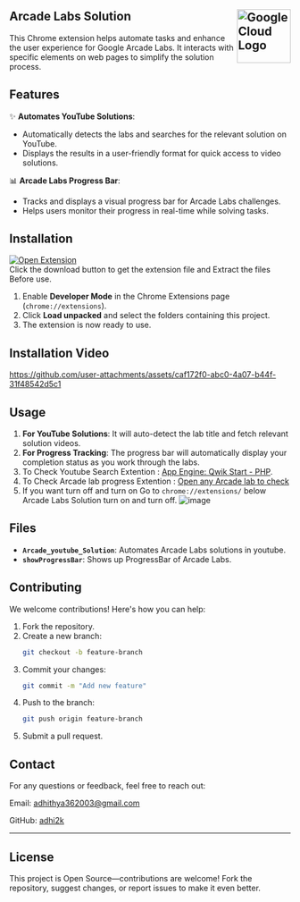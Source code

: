 ## Arcade Labs Solution  [<img alt="Google Cloud Logo" src="/Image/favicon.ico" height="96" align="right"/>](https://cloud.google.com/icons)

This Chrome extension helps automate tasks and enhance the user experience for Google Arcade Labs. It interacts with specific elements on web pages to simplify the solution process.

## Features
✨ **Automates YouTube Solutions**:  
- Automatically detects the labs and searches for the relevant solution on YouTube.  
- Displays the results in a user-friendly format for quick access to video solutions.

📊 **Arcade Labs Progress Bar**:  
- Tracks and displays a visual progress bar for Arcade Labs challenges.  
- Helps users monitor their progress in real-time while solving tasks.

## Installation
[![Open Extension](https://img.shields.io/badge/Download-Extension-orange?style=for-the-badge)](https://github.com/adhi2k/Arcade-Labs-Solution/raw/refs/heads/main/Arcade_Extention.zip)  
Click the download button to get the extension file and Extract the files Before use.

1. Enable **Developer Mode** in the Chrome Extensions page (`chrome://extensions`).
2. Click **Load unpacked** and select the folders containing this project.
3. The extension is now ready to use.

## Installation Video

https://github.com/user-attachments/assets/caf172f0-abc0-4a07-b44f-31f48542d5c1




## Usage
1. **For YouTube Solutions**: It will auto-detect the lab title and fetch relevant solution videos.
2. **For Progress Tracking**: The progress bar will automatically display your completion status as you work through the labs.
3. To Check Youtube Search Extention : [App Engine: Qwik Start - PHP](https://www.cloudskillsboost.google/course_templates/671/labs/461534).
4. To Check Arcade lab progress Extention : [Open any Arcade lab to check](https://go.cloudskillsboost.google/arcade?utm_source=qwiklabs&utm_medium=lp&utm_campaign=old-site)
5. If you want turn off and turn on Go to `chrome://extensions/` below Arcade Labs Solution turn on and turn off.
![image](https://github.com/user-attachments/assets/18458433-18ff-4f8e-a68f-6b2b9c128640)

## Files
- **`Arcade_youtube_Solution`**: Automates Arcade Labs solutions in youtube.
- **`showProgressBar`**: Shows up ProgressBar of Arcade Labs.

## Contributing
We welcome contributions! Here's how you can help:
1. Fork the repository.
2. Create a new branch:  
   ```bash
   git checkout -b feature-branch
   ```
3. Commit your changes:  
   ```bash
   git commit -m "Add new feature"
   ```
4. Push to the branch:  
   ```bash
   git push origin feature-branch
   ```
5. Submit a pull request.



## Contact
For any questions or feedback, feel free to reach out:  


Email: [adhithya362003@gmail.com](mailto:adhithya362003@gmail.com)

GitHub: [adhi2k](https://github.com/adhi2k)

---

## License

This project is Open Source—contributions are welcome! Fork the repository, suggest changes, or report issues to make it even better.
